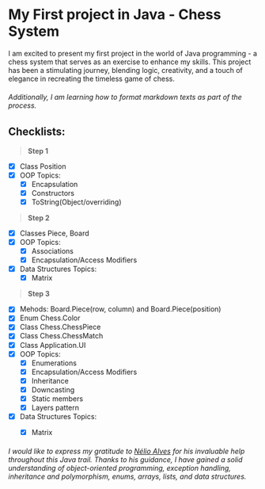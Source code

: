# My First project in Java - Chess System

I am excited to present my first project in the world of Java programming - a chess system that serves as an exercise to enhance my skills. This project has been a stimulating journey, blending logic, creativity, and a touch of elegance in recreating the timeless game of chess.
###### Additionally, I am learning how to format markdown texts as part of the process.

## Checklists:
> **Step 1**
- [x] Class Position
- [x] OOP Topics:
  - [x] Encapsulation
  - [x] Constructors
  - [x] ToString(Object/overriding)
> **Step 2**
- [x] Classes Piece, Board
- [x] OOP Topics:
  - [x] Associations
  - [x] Encapsulation/Access Modifiers
- [x] Data Structures Topics:
  - [x] Matrix
> **Step 3**
- [x] Mehods: Board.Piece(row, column) and Board.Piece(position)
- [x] Enum Chess.Color
- [x] Class Chess.ChessPiece
- [x] Class Chess.ChessMatch
- [x] Class Application.UI
- [x] OOP Topics:
  - [x] Enumerations
  - [x] Encapsulation/Access Modifiers
  - [x] Inheritance
  - [x] Downcasting
  - [x] Static members
  - [x] Layers pattern
- [x] Data Structures Topics:
  - [x] Matrix



###### I would like to express my gratitude to [Nélio Alves](https://www.udemy.com/course/java-curso-completo/) for his invaluable help throughout this Java trail. Thanks to his guidance, I have gained a solid understanding of object-oriented programming, exception handling, inheritance and polymorphism, enums, arrays, lists, and data structures.


